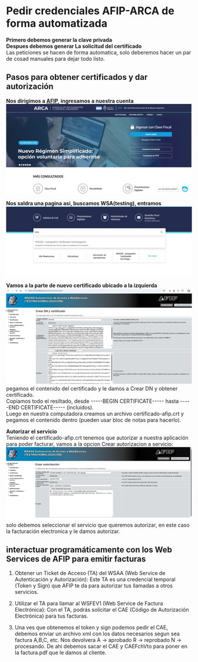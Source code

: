 # Pedir credenciales AFIP-ARCA de forma automatizada  

**Primero debemos generar la clave privada**  
**Despues debemos generar La solicitud del certificado**  
Las peticiones se hacen de forma automatica, solo deberemos hacer un par de cosad manuales para dejar todo listo.

## Pasos para obtener certificados y dar autorización  

**Nos dirigimos a [AFIP](https://www.afip.gob.ar/landing/default.asp), ingresamos a nuestra cuenta**
![Img Alt](./images/1.png)

**Nos saldra una pagina asi, buscamos WSA(testing), entramos**  
![Img Alt](./images/2.png)

**Vamos a la parte de nuevo certificado ubicado a la izquierda**  
![Img Alt](./images/3.png)  
pegamos el contenido del certificado y le damos a Crear DN y obtener certificado.  
Copiamos todo el resiltado, desde -----BEGIN CERTIFICATE----- hasta -----END CERTIFICATE----- (incluidos).  
Luego en nuestra computadora creamos un archivo certificado-afip.crt y pegamos el contenido dentro (pueden usar bloc de notas para hacerlo).  

**Autorizar el servicio**  
Teniendo el certificado-afip.crt tenemos que autorizar a nuestra aplicación para poder facturar, vamos a la opcion Crear autorizacion a servicio:
![Img Alt](./images/4.png)  
solo debemos seleccionar el servicio que queremos autorizar, en este caso la facturación electronica y le damos autorizar.  

## interactuar programáticamente con los Web Services de AFIP para emitir facturas  

1) Obtener un Ticket de Acceso (TA) del WSAA (Web Service de Autenticación y Autorización): Este TA es una credencial temporal (Token y Sign) que AFIP te da para autorizar tus llamadas a otros servicios.  

2) Utilizar el TA para llamar al WSFEV1 (Web Service de Factura Electrónica): Con el TA, podrás solicitar el CAE (Código de Autorización Electrónica) para tus facturas.

3) Una ves que obtenemos el token y sign podemos pedir el CAE, debemos enviar un archivo xml con los datos necesarios segun sea factura A,B,C, etc. Nos devolvera A -> aprobado R -> reprobado N -> procesando. De ahi debemos sacar el CAE y CAEFchVto para poner en la factura.pdf que le damos al cliente.  
